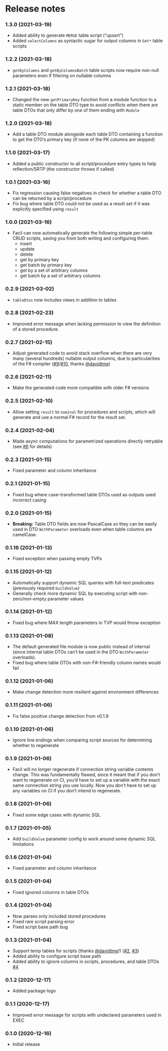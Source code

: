 Release notes
==============

### 1.3.0 (2021-03-19)

* Added ability to generate `MERGE` table script (“upsert”)
* Added `selectColumns` as syntactic sugar for output columns in `Get*` table scripts

### 1.2.2 (2021-03-18)

* `getByColumns` and `getByColumnsBatch` table scripts now require non-null parameters even if filtering on nullable columns

### 1.2.1 (2021-03-18)

* Changed the new `getPrimaryKey` function from a module function to a static member on the table DTO type to avoid conflicts when there are table DTOs that only differ by one of them ending with `Module`

### 1.2.0 (2021-03-18)

* Add a table DTO module alongside each table DTO containing a function to get the DTO’s primary key (if none of the PK columns are skipped)

### 1.1.0 (2021-03-17)

* Added a public constructor to all script/procedure entry types to help reflection/SRTP (the constructor throws if called)

### 1.0.1 (2021-03-16)

* Fix regression causing false negatives in check for whether a table DTO can be returned by a script/procedure
* Fix bug where table DTO could not be used as a result set if it was explicitly specified using  `result`

### 1.0.0 (2021-03-16)

* Facil can now automatically generate the following simple per-table CRUD scripts, saving you from both writing and configuring them:
  * insert
  * update
  * delete
  * get by primary key
  * get batch by primary key
  * get by a set of arbitrary columns
  * get batch by a set of arbitrary columns

### 0.2.9 (2021-03-02)

* `tableDtos` now includes views in addition to tables

### 0.2.8 (2021-02-23)

* Improved error message when lacking permission to view the definition of a stored procedure.

### 0.2.7 (2021-02-15)

* Adjust generated code to avoid stack overflow when there are very many (several hundreds) nullable output columns, due to particularities of the F# compiler ([#9](https://github.com/cmeeren/Facil/issues/9)/[#10](https://github.com/cmeeren/Facil/issues/10), thanks [@davidtme](https://github.com/davidtme))

### 0.2.6 (2021-02-11)

* Make the generated code more compatible with older F# versions

### 0.2.5 (2021-02-10)

* Allow setting `result` to `nominal` for procedures and scripts, which will generate and use a normal F# record for the result set.

### 0.2.4 (2021-02-04)

* Made async computations for parametrized operations directly retryable (see [#6](https://github.com/cmeeren/Facil/issues/6) for details)

### 0.2.3 (2021-01-15)

* Fixed parameter and column inheritance

### 0.2.1 (2021-01-15)

* Fixed bug where case-transformed table DTOs used as outputs used incorrect casing

### 0.2.0 (2021-01-15)

* **Breaking:** Table DTO fields are now PascalCase so they can be easily used in DTO `WithParameter` overloads even when table columns are camelCase.

### 0.1.16 (2021-01-13)

* Fixed exception when passing empty TVPs

### 0.1.15 (2021-01-12)

* Automatically support dynamic SQL queries with full-text predicates (previously required `buildValue`)
* Generally check more dynamic SQL by executing script with non-zero/non-empty parameter values

### 0.1.14 (2021-01-12)

* Fixed bug where MAX length parameters in TVP would throw exception

### 0.1.13 (2021-01-08)

* The default generated file module is now public instead of internal (since internal table DTOs can’t be used in the DTO `WithParameter` overloads).
* Fixed bug where table DTOs with non-F#-friendly column names would fail

### 0.1.12 (2021-01-06)

* Make change detection more resilient against environment differences

### 0.1.11 (2021-01-06)

* Fix false positive change detection from v0.1.9

### 0.1.10 (2021-01-06)

* Ignore line endings when comparing script sources for determining whether to regenerate

### 0.1.9 (2021-01-06)

* Facil will no longer regenerate if connection string variable contents change. This was fundamentally flawed, since it meant that if you don’t want to regenerate on CI, you’d have to set up a variable with the exact same connection string you use locally. Now you don’t have to set up any variables on CI if you don’t intend to regenerate.

### 0.1.8 (2021-01-06)

* Fixed some edge cases with dynamic SQL

### 0.1.7 (2021-01-05)

* Add `buildValue` parameter config to work around some dynamic SQL limitations

### 0.1.6 (2021-01-04)

* Fixed parameter and column inheritance

### 0.1.5 (2021-01-04)

* Fixed ignored columns in table DTOs

### 0.1.4 (2021-01-04)

* Now parses only included stored procedures
* Fixed rare script parsing error
* Fixed script base path bug

### 0.1.3 (2021-01-04)

* Support temp tables for scripts (thanks [@davidtme](davidtme)!) ([#2](https://github.com/cmeeren/Facil/pull/2), [#3](https://github.com/cmeeren/Facil/issues/3))
* Added ability to configure script base path
* Added ability to ignore columns in scripts, procedures, and table DTOs [#4](https://github.com/cmeeren/Facil/issues/4)

### 0.1.2 (2020-12-17)

* Added package logo

### 0.1.1 (2020-12-17)

* Improved error message for scripts with undeclared parameters used in EXEC

### 0.1.0 (2020-12-16)

* Initial release


